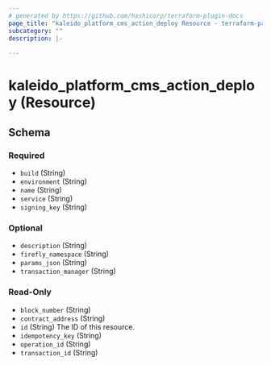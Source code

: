 ```yaml
---
# generated by https://github.com/hashicorp/terraform-plugin-docs
page_title: "kaleido_platform_cms_action_deploy Resource - terraform-provider-kaleido"
subcategory: ""
description: |-
  
---
```


# kaleido_platform_cms_action_deploy (Resource)





<!-- schema generated by tfplugindocs -->
## Schema

### Required

- `build` (String)
- `environment` (String)
- `name` (String)
- `service` (String)
- `signing_key` (String)

### Optional

- `description` (String)
- `firefly_namespace` (String)
- `params_json` (String)
- `transaction_manager` (String)

### Read-Only

- `block_number` (String)
- `contract_address` (String)
- `id` (String) The ID of this resource.
- `idempotency_key` (String)
- `operation_id` (String)
- `transaction_id` (String)
